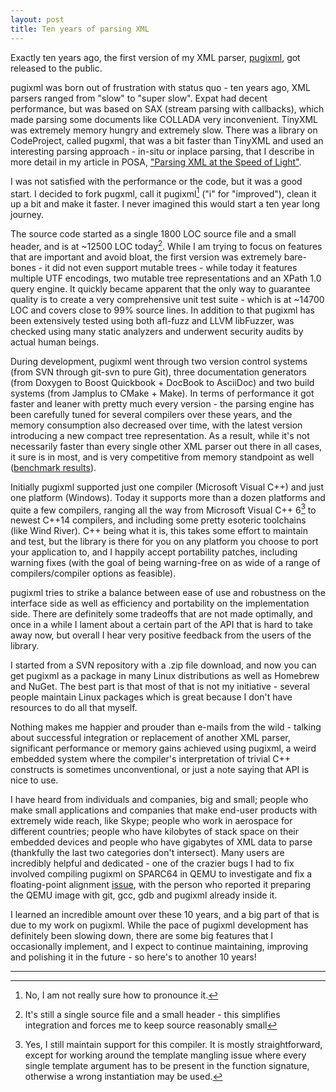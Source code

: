 ```yaml
---
layout: post
title: Ten years of parsing XML
---
```


Exactly ten years ago, the first version of my XML parser, [pugixml](http://pugixml.org), got released to the public.

pugixml was born out of frustration with status quo - ten years ago, XML parsers ranged from "slow" to "super slow". Expat had decent performance, but was based on SAX (stream parsing with callbacks), which made parsing some documents like COLLADA very inconvenient. TinyXML was extremely memory hungry and extremely slow. There was a library on CodeProject, called pugxml, that was a bit faster than TinyXML and used an interesting parsing approach - in-situ or inplace parsing, that I describe in more detail in my article in POSA, ["Parsing XML at the Speed of Light"](http://www.aosabook.org/en/posa/parsing-xml-at-the-speed-of-light.html).

I was not satisfied with the performance or the code, but it was a good start. I decided to fork pugxml, call it pugixml[^1] ("i" for "improved"), clean it up a bit and make it faster. I never imagined this would start a ten year long journey.

The source code started as a single 1800 LOC source file and a small header, and is at ~12500 LOC today[^2]. While I am trying to focus on features that are important and avoid bloat, the first version was extremely bare-bones - it did not even support mutable trees - while today it features multiple UTF encodings, two mutable tree representations and an XPath 1.0 query engine. It quickly became apparent that the only way to guarantee quality is to create a very comprehensive unit test suite - which is at ~14700 LOC and covers close to 99% source lines. In addition to that pugixml has been extensively tested using both afl-fuzz and LLVM libFuzzer, was checked using many static analyzers and underwent security audits by actual human beings.

During development, pugixml went through two version control systems (from SVN through git-svn to pure Git), three documentation generators (from Doxygen to Boost Quickbook + DocBook to AsciiDoc) and two build systems (from Jamplus to CMake + Make). In terms of performance it got faster and leaner with pretty much every version - the parsing engine has been carefully tuned for several compilers over these years, and the memory consumption also decreased over time, with the latest version introducing a new compact tree representation. As a result, while it's not necessarily faster than every single other XML parser out there in all cases, it sure is in most, and is very competitive from memory standpoint as well ([benchmark results](http://pugixml.org/benchmark/)).

Initially pugixml supported just one compiler (Microsoft Visual C++) and just one platform (Windows). Today it supports more than a dozen platforms and quite a few compilers, ranging all the way from Microsoft Visual C++ 6[^3] to newest C++14 compilers, and including some pretty esoteric toolchains (like Wind River). C++ being what it is, this takes some effort to maintain and test, but the library is there for you on any platform you choose to port your application to, and I happily accept portability patches, including warning fixes (with the goal of being warning-free on as wide of a range of compilers/compiler options as feasible).

pugixml tries to strike a balance between ease of use and robustness on the interface side as well as efficiency and portability on the implementation side. There are definitely some tradeoffs that are not made optimally, and once in a while I lament about a certain part of the API that is hard to take away now, but overall I hear very positive feedback from the users of the library.

I started from a SVN repository with a .zip file download, and now you can get pugixml as a package in many Linux distributions as well as Homebrew and NuGet. The best part is that most of that is not my initiative - several people maintain Linux packages which is great because I don't have resources to do all that myself.

Nothing makes me happier and prouder than e-mails from the wild - talking about successful integration or replacement of another XML parser, significant performance or memory gains achieved using pugixml, a weird embedded system where the compiler's interpretation of trivial C++ constructs is sometimes unconventional, or just a note saying that API is nice to use.

I have heard from individuals and companies, big and small; people who make small applications and companies that make end-user products with extremely wide reach, like Skype; people who work in aerospace for different countries; people who have kilobytes of stack space on their embedded devices and people who have gigabytes of XML data to parse (thankfully the last two categories don't intersect). Many users are incredibly helpful and dedicated - one of the crazier bugs I had to fix involved compiling pugixml on SPARC64 in QEMU to investigate and fix a floating-point alignment [issue](https://github.com/zeux/pugixml/issues/48), with the person who reported it preparing the QEMU image with git, gcc, gdb and pugixml already inside it.

I learned an incredible amount over these 10 years, and a big part of that is due to my work on pugixml. While the pace of pugixml development has definitely been slowing down, there are some big features that I occasionally implement, and I expect to continue maintaining, improving and polishing it in the future - so here's to another 10 years!

---
[^1]: No, I am not really sure how to pronounce it.
[^2]: It's still a single source file and a small header - this simplifies integration and forces me to keep source reasonably small
[^3]: Yes, I still maintain support for this compiler. It is mostly straightforward, except for working around the template mangling issue where every single template argument has to be present in the function signature, otherwise a wrong instantiation may be used.
